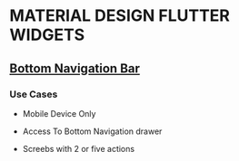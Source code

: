 # MATERIAL DESIGN FLUTTER WIDGETS

## [Bottom Navigation Bar](https://github.com/Njuguna-JohnBrian/Flutter-Widgets/tree/master/app_bar_bottom)

### Use Cases

- Mobile Device Only

- Access To Bottom Navigation drawer

- Screebs with 2 or five actions
